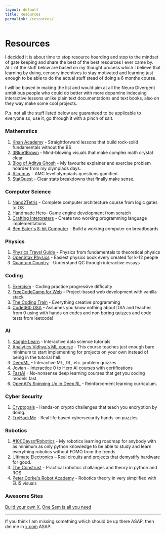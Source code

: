 ```yaml
---
layout: default
title: Resources
permalink: /resources/
---
```


# Resources

I decided it is about time to stop resource hoarding and stop to the mindset of gate keeping and share the best of the best resources I ever came by.
ALL of the stuff below are based on my thought process which I believe that learning by doing, censory incentives to stay motivated and learning just enough to be able to do the actual stuff stead of doing a 6 months course.

I will be biased in making the list and would aim at all the Neuro Divergent ambitious people who could do better with more dopamine indecuing interactive lessons unlike plain text documentations and text books, also on they way make some cool projects.

P.s. not all the stuff listed below are guaranteed to be applicable to everyone so, use it, go through it with a pinch of salt.

### Mathematics
1. [Khan Academy](https://www.khanacademy.org/) - Straightforward lessons that build rock-solid fundamentals without the BS.
2. [3Blue1Brown](https://www.3blue1brown.com/) - Mind-blowing visuals that make complex math crystal clear.
3. [Blog of Aditya Ghosh](https://ghoshadi.wordpress.com/) - My favourite explainer and exercise problem hoarder from my olympiads days.
4. [Alcumus](https://artofproblemsolving.com/alcumus) - AMC level olympiads questions gamified
5. [StatQuest](https://statquest.org/video-index/) - Clear stats breakdowns that finally make sense.
   
### Computer Science
1. [Nand2Tetris](https://www.nand2tetris.org/) - Complete computer architecture course from logic gates to OS
2. [Handmade Hero](https://mollyrocket.com/#handmade)- Game engine development from scratch
3. [Crafting Interpreters](https://craftinginterpreters.com/contents.html) - Create two working programming language implementations
4. [Ben Eater's 8-bit Computer](https://eater.net/8bit/) - Build a working computer on breadboards

### Physics
1. [Physics Travel Guide](https://physicstravelguide.com/) - Physics from fundamentals to theoretical physics
2. [OpenStax Physics](https://openstax.org/books/physics/pages/1-introduction) - Easiest physics book every created for k-12 people
3. [Quantum Country](https://quantum.country/) - Understand QC through interactive essays

### Coding
1. [Exercism](https://exercism.org/) - Coding practice progressive difficulty
2. [FreeCodeCamp for Web]([https://www.theodinproject.com/paths](https://www.freecodecamp.org/learn/2022/responsive-web-design/)) - Project-based web development with vanilla stack
3. [The Coding Train](www.youtube.com/@TheCodingTrain) - Everything creative programming
4. [Code360 DSA](https://www.naukri.com/code360/guided-paths/data-structures-algorithms-new) - Assumes you know nothing about DSA and teaches from 0 using with hands on codes and non boring quizzes and code tests from leetcode!

### AI
1. [Kaggle Learn](https://www.kaggle.com/learn/) - Interactive data science tutorials
2. [Analytics Vidhya's ML course](https://courses.analyticsvidhya.com/courses/Machine-Learning-Certification-Course-for-Beginners) - This course teaches just enough bare minimum to start implementing for projects on your own instead of being in the tutorial hell.
3. [DeepML](https://www.deep-ml.com/problems) - Interactive ML, DL, etc. problem quizzes.
4. [Jovian](https://jovian.com/) - Interactice 0 to Hero AI courses with certifications
5. [FastAI](https://course.fast.ai/) - No-nonsense deep learning courses that get you coding models fast.
6. [OpenAI's Spinning Up in Deep RL](https://spinningup.openai.com/en/latest/) -  Reinforcement learning curriculum.

### Cyber Security
1. [Cryptopals](https://cryptopals.com/) - Hands-on crypto challenges that teach you encryption by doing.
2. [TryHackMe](https://tryhackme.com/hacktivities) - Real life based cybersecurity hands-on puzzles

### Robotics
1. [#100DaysofRobotics](https://tumaro.github.io/projects/100dor) - My robotics learning roadmap for anybody with as minimum as only python knowledge to be able to study and learn everything robotics without FOMO from the trends.
2. [Ultimate Electronics](https://ultimateelectronicsbook.com/) – Real circuits and projects that demystify hardware for good.
3. [The Construst](https://www.theconstruct.ai/) - Practical robotics challanges and theory in python and ROS
4. [Peter Corke's Robot Academy](https://robotacademy.net.au/) - Robotics theory in very simplified with ELI5 visuals

### Awesome Sites
[Build your own X](https://build-your-own-x.vercel.app/), [One Sem is all you need](https://onesemester.tech/)

---
If you think I am missing something which should be up there ASAP, then dm me in [x.com](x.com/tumaro1001) ASAP.
